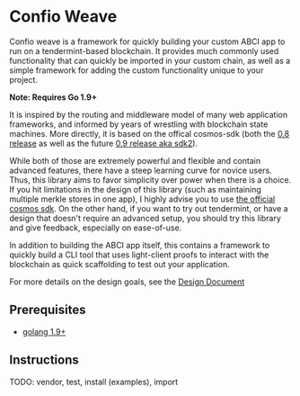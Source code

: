 # Confio Weave

Confio weave is a framework for quickly building your custom
ABCI app to run on a tendermint-based blockchain. It provides
much commonly used functionality that can quickly be imported
in your custom chain, as well as a simple framework for adding
the custom functionality unique to your project.

**Note: Requires Go 1.9+**

It is inspired by the routing and middleware model of many web
application frameworks, and informed by years of wrestling with
blockchain state machines. More directly, it is based on the
offical cosmos-sdk (both the
[0.8 release](https://github.com/cosmos/cosmos-sdk/tree/v0.8.0) as well as the
future [0.9 release aka sdk2](https://github.com/cosmos/cosmos-sdk/tree/sdk2)).

While both of those are extremely powerful and flexible and contain
advanced features, there have a steep learning curve for novice users.
Thus, this library aims to favor simplicity over power when there is
a choice. If you hit limitations in the design of this library
(such as maintaining multiple merkle stores in one app), I highly
advise you to use
[the official cosmos sdk](https://github.com/cosmos/cosmos-sdk).
On the other hand, if you want to try out tendermint, or have a
design that doesn't require an advanced setup, you should try this
library and give feedback, especially on ease-of-use.

In addition to building the ABCI app itself, this contains a framework
to quickly build a CLI tool that uses light-client proofs to interact
with the blockchain as quick scaffolding to test out your application.

For more details on the design goals, see the [Design Document]()

## Prerequisites

* [golang 1.9+](https://golang.org/doc/install)


## Instructions

TODO: vendor, test, install (examples), import
